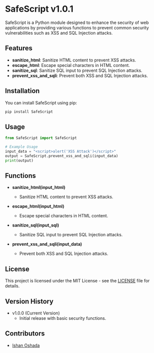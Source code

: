 # SafeScript v1.0.1

SafeScript is a Python module designed to enhance the security of web applications by providing various functions to prevent common security vulnerabilities such as XSS and SQL Injection attacks.

## Features

- **sanitize_html**: Sanitize HTML content to prevent XSS attacks.
- **escape_html**: Escape special characters in HTML content.
- **sanitize_sql**: Sanitize SQL input to prevent SQL Injection attacks.
- **prevent_xss_and_sqli**: Prevent both XSS and SQL Injection attacks.

## Installation

You can install SafeScript using pip:

```bash
pip install SafeScript
```

## Usage

```python
from SafeScript import SafeScript

# Example Usage
input_data = "<script>alert('XSS Attack')</script>"
output = SafeScript.prevent_xss_and_sqli(input_data)
print(output)
```

## Functions

- **sanitize_html(input_html)**
   - Sanitize HTML content to prevent XSS attacks.

- **escape_html(input_html)**
   - Escape special characters in HTML content.

- **sanitize_sql(input_sql)**
   - Sanitize SQL input to prevent SQL Injection attacks.

- **prevent_xss_and_sqli(input_data)**
   - Prevent both XSS and SQL Injection attacks.

## License

This project is licensed under the MIT License - see the [LICENSE](LICENSE) file for details.

## Version History

- v1.0.0 (Current Version)
    - Initial release with basic security functions.

## Contributors

- [Ishan Oshada](https://github.com/ishanoshada)

